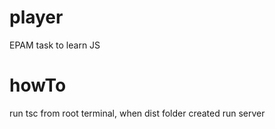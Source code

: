# player
EPAM task to learn JS

# howTo
run tsc from root terminal, when dist folder created run server

